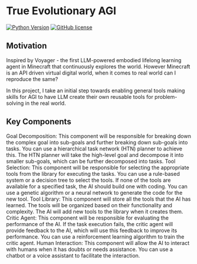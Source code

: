 # True Evolutionary AGI 
[![Python Version](https://img.shields.io/badge/Python-3.9-blue.svg)](https://github.com/MineDojo/Voyager)
[![GitHub license](https://img.shields.io/github/license/MineDojo/Voyager)](https://github.com/MineDojo/Voyager/blob/main/LICENSE)
## Motivation
Inspired by Voyager - the first LLM-powered embodied lifelong learning agent in Minecraft that continuously explores the world.
However Minecraft is an API driven virtual digital world, when it comes to real world can I reproduce the same?

In this project, I take an initial step towards enabling general tools making skills for AGI to have LLM create their own reusable tools for problem-solving in the real world.

## Key Components
Goal Decomposition: This component will be responsible for breaking down the complex goal into sub-goals and further breaking down sub-goals into tasks. You can use a hierarchical task network (HTN) planner to achieve this. The HTN planner will take the high-level goal and decompose it into smaller sub-goals, which can be further decomposed into tasks.
Tool Selection: This component will be responsible for selecting the appropriate tools from the library for executing the tasks. You can use a rule-based system or a decision tree to select the tools. If none of the tools are available for a specified task, the AI should build one with coding. You can use a genetic algorithm or a neural network to generate the code for the new tool.
Tool Library: This component will store all the tools that the AI has learned. The tools will be organized based on their functionality and complexity. The AI will add new tools to the library when it creates them.
Critic Agent: This component will be responsible for evaluating the performance of the AI. If the task execution fails, the critic agent will provide feedback to the AI, which will use this feedback to improve its performance. You can use a reinforcement learning algorithm to train the critic agent.
Human Interaction: This component will allow the AI to interact with humans when it has doubts or needs assistance. You can use a chatbot or a voice assistant to facilitate the interaction.

